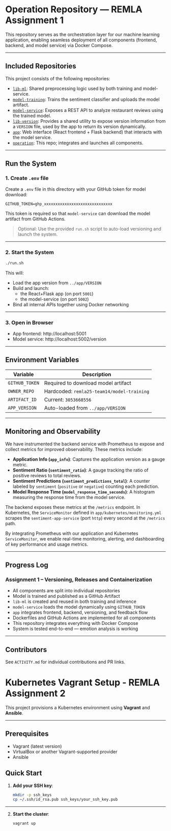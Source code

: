 # Operation Repository — REMLA Assignment 1

This repository serves as the orchestration layer for our machine learning application, enabling seamless deployment of all components (frontend, backend, and model service) via Docker Compose.

---

## Included Repositories

This project consists of the following repositories:

- [`lib-ml`](https://github.com/remla25-team14/lib-ml): Shared preprocessing logic used by both training and model-service.
- [`model-training`](https://github.com/remla25-team14/model-training): Trains the sentiment classifier and uploads the model artifact.
- [`model-service`](https://github.com/remla25-team14/model-service): Exposes a REST API to analyze restaurant reviews using the trained model.
- [`lib-version`](https://github.com/remla25-team14/lib-version): Provides a shared utility to expose version information from a `VERSION` file, used by the app to return its version dynamically.
- [`app`](https://github.com/remla25-team14/app): Web interface (React frontend + Flask backend) that interacts with the model service.
- [`operation`](https://github.com/remla25-team14/operation): This repo; integrates and launches all components.

---

## Run the System

### 1. Create `.env` file

Create a `.env` file in this directory with your GitHub token for model download:

```env
GITHUB_TOKEN=ghp_xxxxxxxxxxxxxxxxxxxxxxxxxxxxxx
```

This token is required so that `model-service` can download the model artifact from GitHub Actions.

> Optional: Use the provided `run.sh` script to auto-load versioning and launch the system.

---

### 2. Start the System

```bash
./run.sh
```

This will:
- Load the app version from `../app/VERSION`
- Build and launch:
  - the React+Flask app (on port `5001`)
  - the model-service (on port `5002`)
- Bind all internal APIs together using Docker networking

---

### 3. Open in Browser

- App frontend: http://localhost:5001
- Model service: http://localhost:5002/version

---

## ️Environment Variables

| Variable         | Description                                   |
|------------------|-----------------------------------------------|
| `GITHUB_TOKEN`   | Required to download model artifact           |
| `OWNER_REPO`     | Hardcoded: `remla25-team14/model-training`    |
| `ARTIFACT_ID`    | Current: `3053668556`                         |
| `APP_VERSION`    | Auto-loaded from `../app/VERSION`             |

---

## Monitoring and Observability

We have instrumented the backend service with Prometheus to expose and collect metrics for improved observability. These metrics include:

- **Application Info (`app_info`)**: Captures the application version as a gauge metric.
- **Sentiment Ratio (`sentiment_ratio`)**: A gauge tracking the ratio of positive reviews to total reviews.
- **Sentiment Predictions (`sentiment_predictions_total`)**: A counter labeled by `sentiment` (`positive` or `negative`) counting each prediction.
- **Model Response Time (`model_response_time_seconds`)**: A histogram measuring the response time from the model service.

The backend exposes these metrics at the `/metrics` endpoint. In Kubernetes, the `ServiceMonitor` defined in `app/kubernetes/monitoring.yml` scrapes the `sentiment-app-service` (port `http`) every second at the `/metrics` path.

By integrating Prometheus with our application and Kubernetes `ServiceMonitor`, we enable real-time monitoring, alerting, and dashboarding of key performance and usage metrics.

---

## Progress Log

### Assignment 1 – Versioning, Releases and Containerization

- All components are split into individual repositories
- Model is trained and published as a GitHub Artifact
- `lib-ml` is created and reused in both training and inference
- `model-service` loads the model dynamically using `GITHUB_TOKEN`
- `app` integrates frontend, backend, versioning, and feedback flow
- Dockerfiles and GitHub Actions are implemented for all components
- This repository integrates everything with Docker Compose
- System is tested end-to-end — emotion analysis is working

---

## Contributors

See `ACTIVITY.md` for individual contributions and PR links.



# Kubernetes Vagrant Setup - REMLA Assignment 2

This project provisions a Kubernetes environment using **Vagrant** and **Ansible**.

---

## Prerequisites

- Vagrant (latest version)
- VirtualBox or another Vagrant-supported provider
- Ansible

## Quick Start

1. **Add your SSH key**:
   ```bash
   mkdir -p ssh_keys
   cp ~/.ssh/id_rsa.pub ssh_keys/your_ssh_key.pub

---
2. **Start the cluster**:
   ```bash
   vagrant up
   




